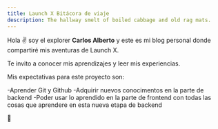 ```yaml
---
title: Launch X Bitácora de viaje
description: The hallway smelt of boiled cabbage and old rag mats.
---
```


Hola ✌️  soy el explorer **Carlos Alberto** y este es mi blog personal donde compartiré mis aventuras de Launch X.

Te invito a conocer mis aprendizajes y leer mis experiencias.

Mis expectativas para este proyecto son:

-Aprender Git y Github
-Adquirir nuevos conocimentos en la parte de backend 
-Poder usar lo aprendido en la parte de frontend con todas las cosas que aprendere en esta nueva etapa de backend

🚀
